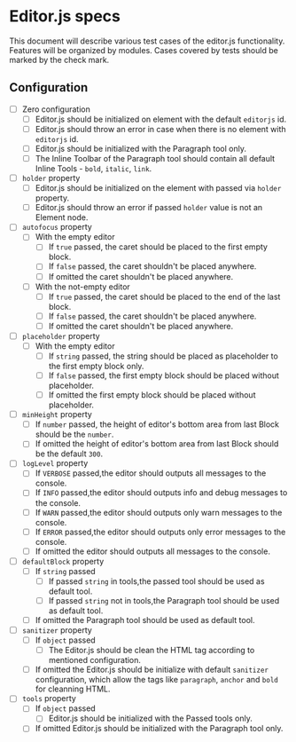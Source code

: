 # Editor.js specs

This document will describe various test cases of the editor.js functionality. Features will be organized by modules. Cases covered by tests should be marked by the check mark.

## Configuration

- [ ] Zero configuration
  - [ ] Editor.js should be initialized on element with the default `editorjs` id.
  - [ ] Editor.js should throw an error in case when there is no element with `editorjs` id.
  - [ ] Editor.js should be initialized with the Paragraph tool only.
  - [ ] The Inline Toolbar of the Paragraph tool should contain all default Inline Tools - `bold`, `italic`, `link`.

- [ ] `holder` property
  - [ ] Editor.js should be initialized on the element with passed via `holder` property.
  - [ ] Editor.js should throw an error if passed `holder` value is not an Element node.

- [ ] `autofocus` property
  - [ ] With the empty editor
    - [ ] If `true` passed, the caret should be placed to the first empty block.
    - [ ] If `false` passed, the caret shouldn't be placed anywhere.
    - [ ] If omitted the caret shouldn't be placed anywhere.
  - [ ] With the not-empty editor
    - [ ] If `true` passed, the caret should be placed to the end of the last block.
    - [ ] If `false` passed, the caret shouldn't be placed anywhere.
    - [ ] If omitted the caret shouldn't be placed anywhere.

- [ ] `placeholder` property
  - [ ] With the empty editor
    - [ ] If `string` passed, the string should be placed as placeholder to the first empty block only.
    - [ ] If `false` passed, the first empty block should be placed without placeholder.
    - [ ] If omitted the first empty block should be placed without placeholder.

- [ ] `minHeight` property
    - [ ] If `number` passed, the height of editor's bottom area from last Block should be the `number`.
    - [ ] If omitted the height of editor's bottom area from last Block should be the default `300`.

- [ ] `logLevel` property
  - [ ] If `VERBOSE` passed,the editor should outputs all messages to the console.
  - [ ] If `INFO` passed,the editor should outputs info and debug messages to the console.
  - [ ] If `WARN` passed,the editor should outputs only warn messages to the console.
  - [ ] If `ERROR` passed,the editor should outputs only error messages to the console.
  - [ ] If omitted the editor should outputs all messages to the console.

- [ ] `defaultBlock` property
  - [ ] If `string` passed
    - [ ] If passed `string` in tools,the passed tool should be used as default tool.
    - [ ] If passed `string` not in tools,the Paragraph tool should be used as default tool.
  - [ ] If omitted the Paragraph tool should be used as default tool.

- [ ] `sanitizer` property
  - [ ] If `object` passed
    -[ ] The Editor.js should be clean the HTML tag according to mentioned configuration.
  - [ ] If omitted the Editor.js should be initialize with default `sanitizer` configuration, which allow the tags like `paragraph`, `anchor` and `bold` for cleanning HTML.
  
- [ ] `tools` property
  - [ ] If `object` passed
    -[ ] Editor.js should be initialized with the Passed tools only.
  - [ ] If omitted Editor.js should be initialized with the Paragraph tool only.
